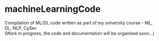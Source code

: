 # machineLearningCode
Compilation of ML/DL code written as part of my university course - ML, DL, NLP, CySec</br>
(Work in progress, the code and documentation will be organised soon...)
